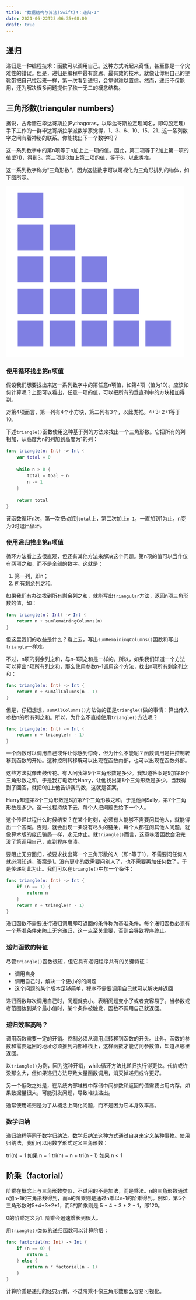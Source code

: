 ```yaml
---
title: "数据结构与算法(Swift)4：递归-1"
date: 2021-06-22T23:06:35+08:00
draft: true
---
```


## 递归

递归是一种编程技术：函数可以调用自己。这种方式听起来奇怪，甚至像是一个灾难性的错误。但是，递归是编程中最有意思、最有效的技术。就像让你用自己的提靴带把自己拉起来一样，第一次看到递归，会觉得难以置信。然而，递归不仅能用，还为解决很多问题提供了独一无二的概念结构。

## 三角形数(triangular numbers)

据说，古希腊在毕达哥斯拉(Pythagoras，以毕达哥斯拉定理闻名，即勾股定理)手下工作的一群毕达哥斯拉学派数学家觉得，1、3、6、10、15、21...这一系列数字之间有着神秘的联系。你能找出下一个数字吗？

这一系列数字中的第n项等于n加上上一项的值。因此，第二项等于2加上第一项的值(即1)，得到3。第三项是3加上第二项的值，等于6，以此类推。

这一系列数字称为“三角形数”，因为这些数字可以可视化为三角形排列的物体，如下图所示。

![](/static/recursion/triangular-numbers.png)

### 使用循环找出第n项值

假设我们想要找出来这一系列数字中的第任意n项值，如第4项（值为10）。应该如何计算呢？上图可以看出，任意一项的值，可以把所有的垂直列中的方块相加得到。

对第4项而言，第一列有4个小方块，第二列有3个，以此类推。4+3+2+1等于10。

下述`triangle()`函数使用这种基于列的方法来找出一个三角形数。它把所有的列相加，从高度为n的列加到高度为1的列：

```swift
func triangle(n: Int) -> Int {
    var total = 0

    while n > 0 {
        total = toal + n
        n -= 1
    }

    return total
}
```

该函数循环n次，第一次把`n`加到`total`上，第二次加上`n-1`，一直加到1为止，n变为0时退出循环。

### 使用递归找出第n项值

循环方法看上去很直观，但还有其他方法来解决这个问题。第n项的值可以当作仅有两项之和，而不是全部的数字。这就是：

1. 第一列，即n；
2. 所有剩余列之和。

如果我们有办法找到所有剩余列之和，就能写出`triangular`方法，返回n项三角形数的值，如：

```swift
func triangle(n： Int) -> Int {
    return n + sumRemainingColumns(n)
}
```

但这里我们的收益是什么？看上去，写出`sumRemainingColumns()`函数和写出`triangle`一样难。

不过，n项的剩余列之和，与n-1项之和是一样的。所以，如果我们知道一个方法可以算出n项所有列之和，那么使用参数n-1调用这个方法，找出n项所有剩余列之和：

```swift
func triangle(n: Int) -> Int {
    return n + sumAllColumns(n - 1)
}
```

但是，仔细想想，`sumAllColumns()`方法做的正是`triangle()`做的事情：算出传入参数n的所有列之和。所以，为什么不直接使用`triangle()`方法呢？

```swift
func triangle(n: Int) -> Int {
    return n + triangle(n - 1)
}
```

一个函数可以调用自己或许让你感到惊奇，但为什么不能呢？函数调用是把控制转移到函数的开始。这种控制转移既可以出现在函数内部，也可以出现在函数外部。

这些方法就像击鼓传花。有人问我第9个三角形数是多少。我知道答案是9加第8个三角形数之和，于是我打电话给Harry，让他找出第8个三角形数是多少。当我得到了回答，就把9加上他告诉我的数，这就是答案。

Harry知道第8个三角形数是8加第7个三角形数之和，于是他问Sally，第7个三角形数是多少。这一过程持续下去，每个人把问题丢给下一个人。

这个传递过程什么时候结束？在某个时刻，必须有人能够不需要问其他人，就能得出一个答案。否则，就会出现一条没有尽头的链条，每个人都在问其他人问题，就像算术版的庞氏骗局一样，永无休止。就`triangle()`而言，这意味着函数会没完没了第调用自己，直到程序崩溃。

要阻止无穷回归，被要求找出第一个三角形数的人（即n等于1），不需要问任何人就必须知道，答案是1。没有更小的数需要问别人了，也不需要再加任何数了，于是传递到此为止。我们可以在`triangle()`中加一个条件：

```swift
func triangle(n: Int) -> Int {
    if (n == 1) {
        return n
    }
    return n + triangle(n - 1)
}
```

递归函数不需要进行递归调用即可返回的条件称为基准条件。每个递归函数必须有一个基准条件来防止无穷递归，这一点至关重要，否则会导致程序终止。

### 递归函数的特征

尽管`triangle()`函数很短，但它具有递归程序共有的关键特征：

* 调用自身
* 调用自己时，解决一个更小的的问题
* 这个问题的某个版本足够简单，程序不需要调用自己就可以解决并返回

递归函数每次调用自己时，问题就变小，表明问题变小了或者变容易了。当参数或者范围达到某个最小值时，某个条件被触发，函数不调用自己就返回。

### 递归效率高吗？

调用函数需要一定的开销。控制必须从调用点转移到函数的开头。此外，函数的参数和需要返回的地址必须推到内部堆栈上，这样函数才能访问参数值，知道从哪里返回。

以`triangle()`为例，因为这种开销，while循环方法比递归执行得更快。代价或许没那么大，但如果递归方法导致大量函数调用，消灭掉递归或许更好。

另一个低效之处是，在系统内部堆栈中存储中间参数和返回的值需要占用内存。如果数据量很大，可能引发问题，导致堆栈溢出。

通常使用递归是为了从概念上简化问题，而不是因为它本身效率高。

### 数学归纳

递归编程等同于数学归纳法。数学归纳法这种方式通过自身来定义某种事物。使用归纳法，我们可以用数学形式定义三角形数：

tri(n) = 1               如果 n = 1
tri(n) = n + tri(n - 1)  如果 n < 1

## 阶乘（factorial）

阶乘在概念上与三角形数类似，不过用的不是加法，而是乘法。n的三角形数通过n加n-1的三角形数得到，而n的阶乘则是通过n乘以n-1的阶乘得到。例如，第5个三角形数时5+4+3+2+1，而5的阶乘则是 5 * 4 * 3 * 2 * 1，即120。

0的阶乘定义为1. 阶乘会迅速增长到很大。

用`triangle()`类似的递归函数可以计算阶层：

```swift
func factorial(n: Int) -> Int {
    if (n == 0) {
        return 1
    } else {
        return n * factorial(n - 1)
    }
}
```

计算阶乘是递归的经典示例，不过阶乘不像三角形数那么容易可视化。